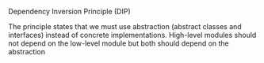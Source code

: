 Dependency Inversion Principle (DIP)

The principle states that we must use
abstraction (abstract classes and interfaces)
instead of concrete implementations. High-level modules should not depend on the
low-level module but both should depend on
the abstraction